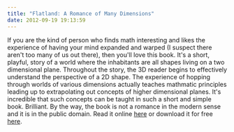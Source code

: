 ```yaml
---
title: "Flatland: A Romance of Many Dimensions"
date: 2012-09-19 19:13:59
---
```


If you are the kind of person who finds math interesting and likes the experience of having your mind expanded and warped (I suspect there aren't too many of us out there), then you'll love this book. It's a short, playful, story of a world where the inhabitants are all shapes living on a two dimensional plane. Throughout the story, the 3D reader begins to effectively understand the perspective of a 2D shape. The experience of hopping through worlds of various dimensions actually teaches mathmatic principles leading up to extrapolating out concepts of higher dimensional planes. It's incredible that such concepts can be taught in such a short and simple book. Brilliant. By the way, the book is not a romance in the modern sense and it is in the public domain. Read it online <a href="http://www.geom.uiuc.edu/~banchoff/Flatland/" target="_blank" title="Flatland (HTML)">here</a> or download it for free <a href="http://www.gutenberg.org/ebooks/201" target="_blank" title="Gutenburg: Flatland">here</a>.
